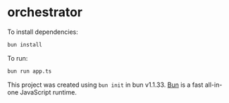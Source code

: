 # orchestrator

To install dependencies:

```bash
bun install
```

To run:

```bash
bun run app.ts
```

This project was created using `bun init` in bun v1.1.33. [Bun](https://bun.sh) is a fast all-in-one JavaScript runtime.
